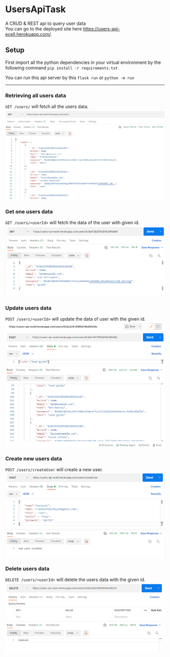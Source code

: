 # UsersApiTask

A CRUD & REST api to query user data <br>
You can go to the deployed site here https://users-api-ecell.herokuapp.com/.

## Setup

First import all the python dependencies in your virtual environment by the following command `pip install -r requirements.txt`

You can run this api server by this `flask run` or `python -m run`

---

### Retrieving all users data

`GET /users/` will fetch all the users data.
<img src='./images/1.png'>

### Get one users data

`GET /users/<userId>` will fetch the data of the user with given id.
<img src='./images/2.png'>


### Update users data

`POST /users/<userId>` will update the data of user with the given id.
<img src='./images/3.png'>


### Create new users data

`POST /users/createUser` will create a new user.
<img src='./images/4.png'>


### Delete users data

`DELETE /users/<userId>` will delete the users data with the given id.
<img src='./images/5.png'>
